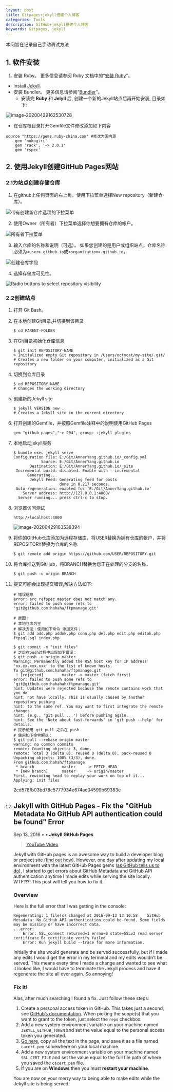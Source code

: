 ```yaml
---
layout: post
title: Gitpages+jekyll搭建个人博客
categories: Tools
description: GitHub+jekyll搭建个人博客
keywords: Gitpages, jekyll
---
```

本问旨在记录自己手动调试方法

## 1. 软件安装

1. 安装 Ruby。 更多信息请参阅 Ruby 文档中的“[安装 Ruby](https://www.ruby-lang.org/en/documentation/installation/)”。

- Install [Jekyll](https://jekyllrb.com/docs/installation/).
- 安装 Bundler。 更多信息请参阅“[Bundler](https://bundler.io/)”。
  - 安装完 **Ruby** 和 **Jelyll** 后, 创建一个新的Jekyll站点后再开始安装, 目录如下:

![image-20200429162530728](E:\Git\AnnerYang.github.io\images\posts\tools\image-20200429162530728.png)

-  在仓库根目录打开Gemfile文件修改添加如下内容

```shell
source "https://gems.ruby-china.com" #修改为国内源
	gem 'nokogiri'
	gem 'rack', '~> 2.0.1'
	gem 'rspec'
```



## 2. 使用Jekyll创建GitHub Pages网站

### 2.1为站点创建存储仓库

1. 在github上任何页面的右上角，使用下拉菜单选择New repository（新建仓库）。

![带有创建新仓库选项的下拉菜单](E:\Git\AnnerYang.github.io\images\posts\tools\repo-create.png)

2. 使用Owner（所有者）下拉菜单选择你想要拥有仓库的帐户。

![所有者下拉菜单](E:\Git\AnnerYang.github.io\images\posts\tools\create-repository-owner.png)

3. 输入仓库的名称和说明（可选）。 如果您创建的是用户或组织站点，仓库名称必须为`<user>.github.io`或`<organization>.github.io`。 

![创建仓库字段](E:\Git\AnnerYang.github.io\images\posts\tools\create-repository-name-pages.png)

4. 选择存储库可见性。

![Radio buttons to select repository visibility](E:\Git\AnnerYang.github.io\images\posts\tools\create-repository-public-private.png)

### 2.2创建站点

1. 打开 Git Bash。

2. 在本地创建Git目录,并切换到该目录

   ```shell
   $ cd PARENT-FOLDER
   ```

3. 在Git目录初始化仓库信息

   ```shell
   $ git init REPOSITORY-NAME
   > Initialized empty Git repository in /Users/octocat/my-site/.git/
   # Creates a new folder on your computer, initialized as a Git repository
   ```

4. 切换到仓库目录

   ```shell
   $ cd REPOSITORY-NAME
   # Changes the working directory
   ```

5. 创建新的Jekyll site
   ```shell
   $ jekyll VERSION new .
   # Creates a Jekyll site in the current directory
   ```

6. 打开创建的Gemfile，并按照Gemfile注释中的说明使用GitHub Pages

   ```shell
   gem "github-pages","~> 204", group: :jekyll_plugins
   ```

7. 本地启动jekyll服务

   ```shell
   $ bundle exec jekyll serve
   Configuration file: E:/Git/AnnerYang.github.io/_config.yml
               Source: E:/Git/AnnerYang.github.io
          Destination: E:/Git/AnnerYang.github.io/_site
    Incremental build: disabled. Enable with --incremental
         Generating...
          Jekyll Feed: Generating feed for posts
                       done in 0.217 seconds.
    Auto-regeneration: enabled for 'E:/Git/AnnerYang.github.io'
       Server address: http://127.0.0.1:4000/
     Server running... press ctrl-c to stop.
   
   ```

8. 浏览器访问测试

   ```url
   http://localhost:4000
   ```

   ![image-20200429163538394](E:\Git\AnnerYang.github.io\images\posts\tools\image-20200429163538394.png)

9. 将你的GitHub仓库添加为远程存储库，将USER替换为拥有仓库的帐户，并将REPOSITORY替换为仓库的名称

   ```shell
   $ git remote add origin https://github.com/USER/REPOSITORY.git
   ```

10. 将仓库推送到GitHub，将BRANCH替换为您正在处理的分支的名称。

    ```shell
    $ git push -u origin BRANCH
    ```

11. 提交可能会出现提交错误,解决方法如下:

    ```shell
    # 错误信息
    error: src refspec master does not match any.
    error: failed to push some refs to 'git@github.com:hahaha/ftpmanage.git'
    ```

    ```shell
    # 原因：
    # 本地仓库为空
    # 解决方法：使用如下命令 添加文件；
    $ git add add.php addok.php conn.php del.php edit.php editok.php ftpsql.sql index.php
    
    $ git commit -m "init files"
    # 之后在push过程中出现如下错误：
    $ git push -u origin master
    Warning: Permanently added the RSA host key for IP address 'xx.xx.xxx.xxx' to the list of known hosts.
    To git@github.com:hahaha/ftpmanage.git
     ! [rejected]        master -> master (fetch first)
    error: failed to push some refs to 'git@github.com:hahahah/ftpmanage.git'
    hint: Updates were rejected because the remote contains work that you do
    hint: not have locally. This is usually caused by another repository pushing
    hint: to the same ref. You may want to first integrate the remote changes
    hint: (e.g., 'git pull ...') before pushing again.
    hint: See the 'Note about fast-forwards' in 'git push --help' for details.
    # 提示使用 git pull 之后在 push
    # 使用如下命令解决：
    $ git pull --rebase origin master
    warning: no common commits
    remote: Counting objects: 3, done.
    remote: Total 3 (delta 0), reused 0 (delta 0), pack-reused 0
    Unpacking objects: 100% (3/3), done.
    From github.com:hahah/ftpmanage
     * branch            master     -> FETCH_HEAD
     * [new branch]      master     -> origin/master
    First, rewinding head to replay your work on top of it...
    Applying: init files
    ```

    2cd578fb03bd78c5777934e674ae04599b69383e
    
12. ## Jekyll with GitHub Pages - Fix the "GitHub Metadata No GitHub API authentication could be found" Error

    Sep 13, 2016 • • **Jekyll** **GitHub Pages**

    > [YouTube Video](https://www.youtube.com/watch?v=1bQqkyvH5ps)

    Jekyll with GitHub pages is an awesome way to build a developer blog or project site ([find out how](http://knightcodes.com/miscellaneous/2016/04/25/jekyll-on-windows.html)). However, one day after updating my local environment with the latest GitHub Pages gems ([as GitHub tells us to do](https://help.github.com/articles/setting-up-your-github-pages-site-locally-with-jekyll/#keeping-your-site-up-to-date-with-the-github-pages-gem)), I started to get errors about GitHub Metadata and GitHub API authentication anytime I made edits while serving the site locally. WTF?!?! This post will tell you how to fix it.

    ### Overview

    Here is the full error that I was getting in the console:

    ```
    Regenerating: 1 file(s) changed at 2016-09-13 13:10:58    GitHub Metadata: No GitHub API authentication could be found. Some fields may be missing or have incorrect data.
    ...error:
        Error: SSL_connect returned=1 errno=0 state=SSLv3 read server certificate B: certificate verify failed
        Error: Run jekyll build --trace for more information.
    ```

    Initially the site would generate and be served successfully, but if I made any edits I would get the error in my terminal and my edits wouldn’t be served. This means every time I made a change and wanted to see what it looked like, I would have to terminate the Jekyll process and have it regenerate the site all over again. So annoying!

    ### Fix It!

    Alas, after much searching I found a fix. Just follow these steps:

    1. Create a personal access token in GitHub. This takes just a second, see [GitHub’s documentation](https://help.github.com/articles/creating-an-access-token-for-command-line-use/). When picking the scope(s) that you want to grant to the token, just select the `repo` checkbox.
    2. Add a new system environment variable on your machine named `JEKYLL_GITHUB_TOKEN` and set the value equal to the personal access token you generated.
    3. [Go here](https://curl.haxx.se/ca/cacert.pem), copy all the text in the page, and save it as a file named `cacert.pem` somewhere on your local machine.
    4. Add a new system environment variable on your machine named `SSL_CERT_FILE` and set the value equal to the full file path of where you saved the `cacert.pem` file.
    5. If you are on **Windows** then you must **restart your machine**.

    You are now on your merry way to being able to make edits while the Jekyll site is being served.

